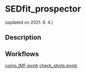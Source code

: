 # SEDfit_prospector
(updated on 2021. 6. 4.)

## Description

## Workflows
[comp_IMF.ipynb](https://nbviewer.jupyter.org/gist/joungh93/fd81dac3454b9fabf0c9ccc0c6783c3f)
[check_phots.ipynb](https://nbviewer.jupyter.org/gist/joungh93/d30b5e7c59483d8f850d55810ab0b134)
